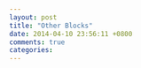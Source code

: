 ```yaml
---
layout: post
title: "Other Blocks"
date: 2014-04-10 23:56:11 +0800
comments: true
categories: 
---
```

